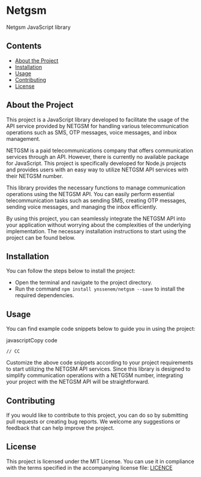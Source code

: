 
# Netgsm

Netgsm JavaScript library

## Contents

-   [About the Project](#about-the-project)
-   [Installation](#installation)
-   [Usage](#usage)
-   [Contributing](#contributing)
-   [License](#license)

## About the Project

This project is a JavaScript library developed to facilitate the usage of the API service provided by NETGSM for handling various telecommunication operations such as SMS, OTP messages, voice messages, and inbox management.

NETGSM is a paid telecommunications company that offers communication services through an API. However, there is currently no available package for JavaScript. This project is specifically developed for Node.js projects and provides users with an easy way to utilize NETGSM API services with their NETGSM number.

This library provides the necessary functions to manage communication operations using the NETGSM API. You can easily perform essential telecommunication tasks such as sending SMS, creating OTP messages, sending voice messages, and managing the inbox efficiently.

By using this project, you can seamlessly integrate the NETGSM API into your application without worrying about the complexities of the underlying implementation. The necessary installation instructions to start using the project can be found below.

## Installation

You can follow the steps below to install the project:

-   Open the terminal and navigate to the project directory.
-   Run the command `npm install ynssenem/netgsm --save` to install the required dependencies.

## Usage

You can find example code snippets below to guide you in using the project:

javascriptCopy code

`// CC` 

Customize the above code snippets according to your project requirements to start utilizing the NETGSM API services. Since this library is designed to simplify communication operations with a NETGSM number, integrating your project with the NETGSM API will be straightforward.

## Contributing

If you would like to contribute to this project, you can do so by submitting pull requests or creating bug reports. We welcome any suggestions or feedback that can help improve the project.

## License

This project is licensed under the MIT License. You can use it in compliance with the terms specified in the accompanying license file: [LICENCE](./LICENSE.md)